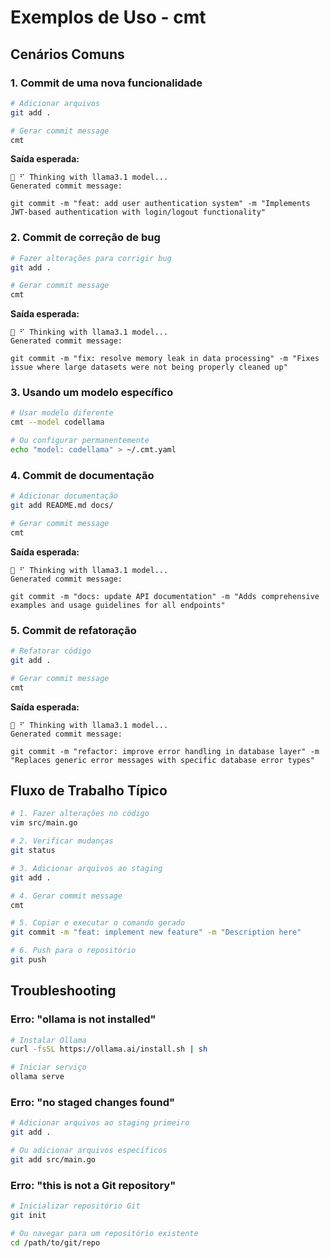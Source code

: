 # Exemplos de Uso - cmt

## Cenários Comuns

### 1. Commit de uma nova funcionalidade

```bash
# Adicionar arquivos
git add .

# Gerar commit message
cmt
```

**Saída esperada:**
```
🤔 ⠋ Thinking with llama3.1 model...
Generated commit message:

git commit -m "feat: add user authentication system" -m "Implements JWT-based authentication with login/logout functionality"
```

### 2. Commit de correção de bug

```bash
# Fazer alterações para corrigir bug
git add .

# Gerar commit message
cmt
```

**Saída esperada:**
```
🤔 ⠋ Thinking with llama3.1 model...
Generated commit message:

git commit -m "fix: resolve memory leak in data processing" -m "Fixes issue where large datasets were not being properly cleaned up"
```

### 3. Usando um modelo específico

```bash
# Usar modelo diferente
cmt --model codellama

# Ou configurar permanentemente
echo "model: codellama" > ~/.cmt.yaml
```

### 4. Commit de documentação

```bash
# Adicionar documentação
git add README.md docs/

# Gerar commit message
cmt
```

**Saída esperada:**
```
🤔 ⠋ Thinking with llama3.1 model...
Generated commit message:

git commit -m "docs: update API documentation" -m "Adds comprehensive examples and usage guidelines for all endpoints"
```

### 5. Commit de refatoração

```bash
# Refatorar código
git add .

# Gerar commit message
cmt
```

**Saída esperada:**
```
🤔 ⠋ Thinking with llama3.1 model...
Generated commit message:

git commit -m "refactor: improve error handling in database layer" -m "Replaces generic error messages with specific database error types"
```

## Fluxo de Trabalho Típico

```bash
# 1. Fazer alterações no código
vim src/main.go

# 2. Verificar mudanças
git status

# 3. Adicionar arquivos ao staging
git add .

# 4. Gerar commit message
cmt

# 5. Copiar e executar o comando gerado
git commit -m "feat: implement new feature" -m "Description here"

# 6. Push para o repositório
git push
```

## Troubleshooting

### Erro: "ollama is not installed"
```bash
# Instalar Ollama
curl -fsSL https://ollama.ai/install.sh | sh

# Iniciar serviço
ollama serve
```

### Erro: "no staged changes found"
```bash
# Adicionar arquivos ao staging primeiro
git add .

# Ou adicionar arquivos específicos
git add src/main.go
```

### Erro: "this is not a Git repository"
```bash
# Inicializar repositório Git
git init

# Ou navegar para um repositório existente
cd /path/to/git/repo
```
